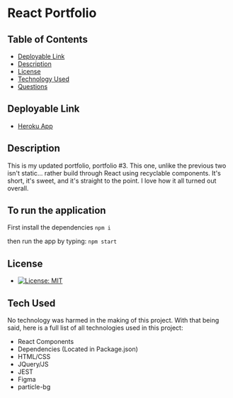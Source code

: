 # React Portfolio

## Table of Contents

* [Deployable Link](#deployable-links)
* [Description](#user-story)
* [License](#license)
* [Technology Used](#technology-used)
* [Questions](#questions)

## Deployable Link
* [Heroku App](#)

## Description
 
This is my updated portfolio, portfolio #3. This one, unlike the previous two isn't static... rather build through React using recyclable components. It's short, it's sweet, and it's straight to the point. I love how it all turned out overall.

## To run the application
First install the dependencies 
```npm i ```

then run the app by typing:
```npm start ```
  
## License
 
* [![License: MIT](https://img.shields.io/badge/License-MIT-yellow.svg)](https://opensource.org/licenses/MIT)
 
## Tech Used
No technology was harmed in the making of this project. With that being said, 
here is a full list of all technologies used in this project: 

* React Components 
* Dependencies (Located in Package.json)
* HTML/CSS
* JQuery/JS
* JEST
* Figma
* particle-bg

